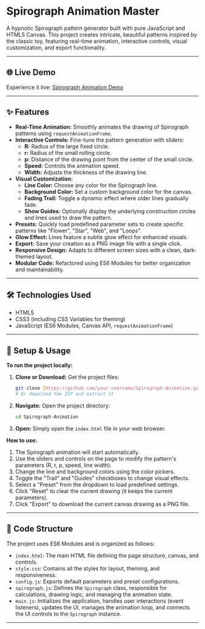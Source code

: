 # Spirograph Animation Master

A hypnotic Spirograph pattern generator built with pure JavaScript and HTML5 Canvas. This project creates intricate, beautiful patterns inspired by the classic toy, featuring real-time animation, interactive controls, visual customization, and export functionality.

---

## 🌐 Live Demo

Experience it live: [Spirograph Animation Demo](https://moalimirinfinity.github.io/Spiro_Master)

---

## ✨ Features

* **Real-Time Animation:** Smoothly animates the drawing of Spirograph patterns using `requestAnimationFrame`.
* **Interactive Controls:** Fine-tune the pattern generation with sliders:
    * **R:** Radius of the large fixed circle.
    * **r:** Radius of the small rolling circle.
    * **p:** Distance of the drawing point from the center of the small circle.
    * **Speed:** Controls the animation speed.
    * **Width:** Adjusts the thickness of the drawing line.
* **Visual Customization:**
    * **Line Color:** Choose any color for the Spirograph line.
    * **Background Color:** Set a custom background color for the canvas.
    * **Fading Trail:** Toggle a dynamic effect where older lines gradually fade.
    * **Show Guides:** Optionally display the underlying construction circles and lines used to draw the pattern.
* **Presets:** Quickly load predefined parameter sets to create specific patterns like "Flower", "Star", "Web", and "Loops".
* **Glow Effect:** Lines feature a subtle glow effect for enhanced visuals.
* **Export:** Save your creation as a PNG image file with a single click.
* **Responsive Design:** Adapts to different screen sizes with a clean, dark-themed layout.
* **Modular Code:** Refactored using ES6 Modules for better organization and maintainability.

---

## 🛠️ Technologies Used

* HTML5
* CSS3 (including CSS Variables for theming)
* JavaScript (ES6 Modules, Canvas API, `requestAnimationFrame`)

---

## 🚀 Setup & Usage

**To run the project locally:**

1.  **Clone or Download:** Get the project files:
    ```bash
    git clone [https://github.com/your-username/Spirograph-Animation.git](https://www.google.com/search?q=https://github.com/your-username/Spirograph-Animation.git)
    # Or download the ZIP and extract it
    ```
2.  **Navigate:** Open the project directory:
    ```bash
    cd Spirograph-Animation
    ```
3.  **Open:** Simply open the `index.html` file in your web browser.

**How to use:**

1.  The Spirograph animation will start automatically.
2.  Use the sliders and controls on the page to modify the pattern's parameters (R, r, p, speed, line width).
3.  Change the line and background colors using the color pickers.
4.  Toggle the "Trail" and "Guides" checkboxes to change visual effects.
5.  Select a "Preset" from the dropdown to load predefined settings.
6.  Click "Reset" to clear the current drawing (it keeps the current parameters).
7.  Click "Export" to download the current canvas drawing as a PNG file.

---

## 📁 Code Structure

The project uses ES6 Modules and is organized as follows:

* `index.html`: The main HTML file defining the page structure, canvas, and controls.
* `style.css`: Contains all the styles for layout, theming, and responsiveness.
* `config.js`: Exports default parameters and preset configurations.
* `spirograph.js`: Defines the `Spirograph` class, responsible for calculations, drawing logic, and managing the animation state.
* `main.js`: Initializes the application, handles user interactions (event listeners), updates the UI, manages the animation loop, and connects the UI controls to the `Spirograph` instance.

---
